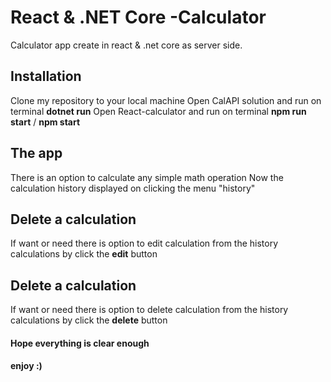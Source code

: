 # React & .NET Core -Calculator

Calculator app create in react & .net core as server side.


## Installation 

Clone my repository to your local machine
Open CalAPI solution and run on terminal **dotnet run**
Open React-calculator and run on terminal  **npm run start** / **npm start**

## The app

There is an option to calculate any simple math operation
Now the calculation history displayed on clicking the menu "history"


## Delete a calculation

If want or need there is option to edit calculation from the history calculations by click the **edit** button

## Delete a calculation

If want or need there is option to delete calculation from the history calculations by click the **delete** button


#### Hope everything is clear enough
#### enjoy :)